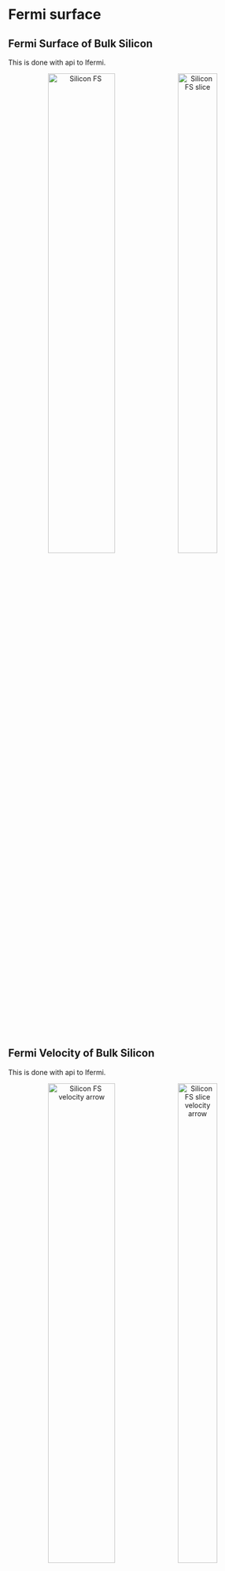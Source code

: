 # Fermi surface

## Fermi Surface of Bulk Silicon
This is done with api to Ifermi.

<div align=center>
<img src="https://raw.githubusercontent.com/deepmodeling/DeePTB/main/examples/silicon/property/ifermi/Ifermi_FS.png" width = "52%" height = "50%" alt="Silicon FS" align=center />
<img src="https://raw.githubusercontent.com/deepmodeling/DeePTB/main/examples/silicon/property/ifermi/Ifermi_FS_slice.png" width = "40%" height = "50%" alt="Silicon FS slice" align=center />
</div>




## Fermi Velocity of Bulk Silicon
This is done with api to Ifermi.
<div align=center>
<img src="https://raw.githubusercontent.com/deepmodeling/DeePTB/main/examples/silicon/property/ifermi_velocity/Ifermi_FS_velocity.png" width = "52%" height = "50%" alt="Silicon FS velocity arrow" align=center />
<img src="https://raw.githubusercontent.com/deepmodeling/DeePTB/main/examples/silicon/property/ifermi_velocity/Ifermi_FS_velcoity_slice.png" width = "40%" height = "50%" alt="Silicon FS slice velocity arrow" align=center />
</div>